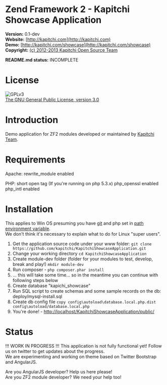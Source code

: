 Zend Framework 2 - Kapitchi Showcase Application
================================================

__Version:__ 0.1-dev  
__Website:__ [http://kapitchi.com](http://kapitchi.com)  
__Demo:__    [http://kapitchi.com/showcase](http://kapitchi.com/showcase)  
__Copyright:__  [(c) 2012-2013 Kapitchi Open Source Team](http://kapitchi.com/open-source-team)  

__README.md status:__ INCOMPLETE  


License
=======

![GPLv3](http://www.gnu.org/graphics/gplv3-88x31.png)  
[The GNU General Public License, version 3.0](LICENSE.txt)

Introduction
============

Demo application for ZF2 modules developed or maintained by [Kapitchi Team](http://kapitchi.com).  

Requirements
============
Apache: rewrite_module enabled

PHP: short open tag (If you're running on php 5.3.x)
     php_openssl enabled
     php_intl enabled

Installation
============

This applies to Win OS presuming you have [git](http://msysgit.github.com/) and php set in [path environment variable](http://blog.countableset.ch/2012/06/07/adding-git-to-windows-7-path/).  
We don't think it's necessary to explain what to do for Linux "super users".

1. Get the application source code under your www folder: `git clone https://github.com/kapitchi/KapitchiShowcaseApplication.git`
2. Change your working directory `cd KapitchiShowcaseApplication`
3. Create module-dev folder (folder for your modules to test, develop, break and play!) `mkdir module-dev`
4. Run composer - `php composer.phar install`
5. ... this will take some time... so in the meantime you can continue with following steps below
6. Create database "kapichi_showcase"
7. Run SQL script to create schemas and some sample records on the db: deploy/mysql-install.sql
8. Create db config file `copy config\autoload\database.local.php.dist config\autoload/database.local.php`
9. You're done! - [http://localhost/KapitchiShowcaseApplication/public/](http://localhost/KapitchiShowcaseApplication/public/)

Status
======

!!! WORK IN PROGRESS !!!
This application is not fully functional yet! Follow us on twitter to get updates about the progress.  
We are experimenting and working on theme based on Twitter Bootstrap and AngularJS.

Are you AngularJS developer? Help us here please!  
Are you ZF2 module developer? We need your help too!  

